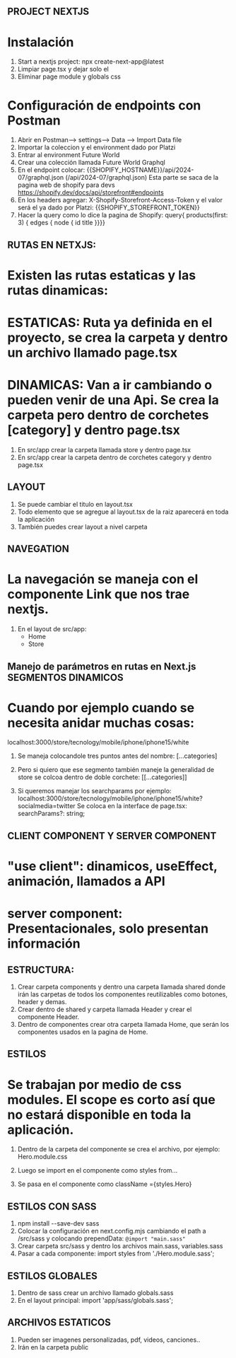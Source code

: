 ## PROJECT NEXTJS

# Instalación

1.  Start a nextjs project: npx create-next-app@latest
2.  Limpiar page.tsx y dejar solo el <main>
3.  Eliminar page module y globals css

# Configuración de endpoints con Postman

1. Abrir en Postman--> settings--> Data --> Import Data file
2. Importar la coleccion y el environment dado por Platzi
3. Entrar al environment Future World
4. Crear una colección llamada Future World Graphql
5. En el endpoint colocar: {{SHOPIFY_HOSTNAME}}/api/2024-07/graphql.json (/api/2024-07/graphql.json) Esta parte se saca de la pagina web de shopify para devs https://shopify.dev/docs/api/storefront#endpoints
6. En los headers agregar: X-Shopify-Storefront-Access-Token y el valor será el ya dado por Platzi: {{SHOPIFY_STOREFRONT_TOKEN}}
7. Hacer la query como lo dice la pagina de Shopify: query{
   products(first: 3) {
   edges {
   node {
   id
   title
   }}}}

## RUTAS EN NETXJS:

# Existen las rutas estaticas y las rutas dinamicas:

# ESTATICAS: Ruta ya definida en el proyecto, se crea la carpeta y dentro un archivo llamado page.tsx

# DINAMICAS: Van a ir cambiando o pueden venir de una Api. Se crea la carpeta pero dentro de corchetes [category] y dentro page.tsx

1. En src/app crear la carpeta llamada store y dentro page.tsx
2. En src/app crear la carpeta dentro de corchetes category y dentro page.tsx

## LAYOUT

1. Se puede cambiar el titulo en layout.tsx
2. Todo elemento que se agregue al layout.tsx de la raiz aparecerá en toda la aplicación
3. También puedes crear layout a nivel carpeta

## NAVEGATION

# La navegación se maneja con el componente Link que nos trae nextjs.

1. En el layout de src/app: <ul>
   <Link href="/">
   <li>Home</li>
   </Link>
   <Link href="/store">
   <li>Store</li>
   </Link>
   </ul>

## Manejo de parámetros en rutas en Next.js SEGMENTOS DINAMICOS

# Cuando por ejemplo cuando se necesita anidar muchas cosas:

localhost:3000/store/tecnology/mobile/iphone/iphone15/white

1. Se maneja colocandole tres puntos antes del nombre: [...categories]

2. Pero si quiero que ese segmento también maneje la generalidad de store se colcoa dentro de doble corchete: [[...categories]]

3. Si queremos manejar los searchparams por ejemplo:
   localhost:3000/store/tecnology/mobile/iphone/iphone15/white?socialmedia=twitter
   Se coloca en la interface de page.tsx:
   searchParams?: string;

## CLIENT COMPONENT Y SERVER COMPONENT

# "use client": dinamicos, useEffect, animación, llamados a API

# server component: Presentacionales, solo presentan información

## ESTRUCTURA:

1. Crear carpeta components y dentro una carpeta llamada shared donde irán las carpetas de todos los componentes reutilizables como botones, header y demas.
2. Crear dentro de shared y carpeta llamada Header y crear el componente Header.
3. Dentro de componentes crear otra carpeta llamada Home, que serán los componentes usados en la pagina de Home.

## ESTILOS

# Se trabajan por medio de css modules. El scope es corto así que no estará disponible en toda la aplicación.

1. Dentro de la carpeta del componente se crea el archivo, por ejemplo: Hero.module.css

2. Luego se import en el componente como styles from...
3. Se pasa en el componente como className ={styles.Hero}

## ESTILOS CON SASS

1. npm install --save-dev sass
2. Colocar la configuración en next.config.mjs cambiando el path a /src/sass y colocando prependData: `@import "main.sass"`
3. Crear carpeta src/sass y dentro los archivos main.sass, variables.sass
4. Pasar a cada componente: import styles from './Hero.module.sass';

## ESTILOS GLOBALES

1. Dentro de sass crear un archivo llamado globals.sass
2. En el layout principal: import 'app/sass/globals.sass';

## ARCHIVOS ESTATICOS

1. Pueden ser imagenes personalizadas, pdf, videos, canciones..
2. Irán en la carpeta public
